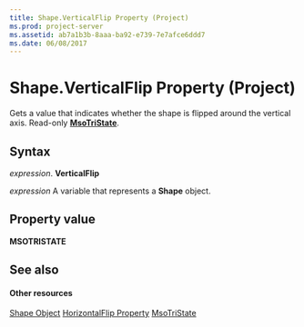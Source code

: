 ```yaml
---
title: Shape.VerticalFlip Property (Project)
ms.prod: project-server
ms.assetid: ab7a1b3b-8aaa-ba92-e739-7e7afce6ddd7
ms.date: 06/08/2017
---
```



# Shape.VerticalFlip Property (Project)
Gets a value that indicates whether the shape is flipped around the vertical axis. Read-only  **[MsoTriState](http://msdn.microsoft.com/en-us/library/office/ff860737%28v=office.15%29)**.

## Syntax

 _expression_. **VerticalFlip**

 _expression_ A variable that represents a **Shape** object.


## Property value

 **MSOTRISTATE**


## See also


#### Other resources


[Shape Object](Project.shape.md)
[HorizontalFlip Property](Project.shape.horizontalflip.md)
[MsoTriState](http://msdn.microsoft.com/en-us/library/office/ff860737%28v=office.15%29)
